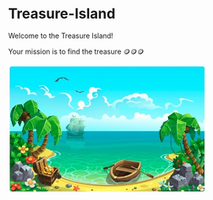 # Treasure-Island
Welcome to the Treasure Island!

Your mission is to find the treasure 🪙🪙🪙

![island_image.jpeg](island_image.jpeg)